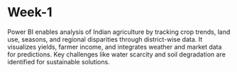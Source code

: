# Week-1
Power BI enables analysis of Indian agriculture by tracking crop trends, land use, seasons, and regional disparities through district-wise data. It visualizes yields, farmer income, and integrates weather and market data for predictions. Key challenges like water scarcity and soil degradation are identified for sustainable solutions.
